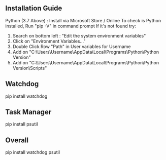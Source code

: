 ## Installation Guide
Python (3.7 Above) : Install via Microsoft Store / Online 
To check is Python installed, Run "pip -V" in command prompt
If it's not found try:
1.  Search on bottom left : "Edit the system environment variables"
2.  Click on "Environment Variables..."
3.  Double Click Row "Path" in User variables for Username
4.  Add on "C:\Users\Username\AppData\Local\Programs\Python\Python Version"
5.  Add on "C:\Users\Username\AppData\Local\Programs\Python\Python Version\Scripts"

## Watchdog
pip install watchdog

## Task Manager
pip install psutil

## Overall
pip install watchdog psutil
